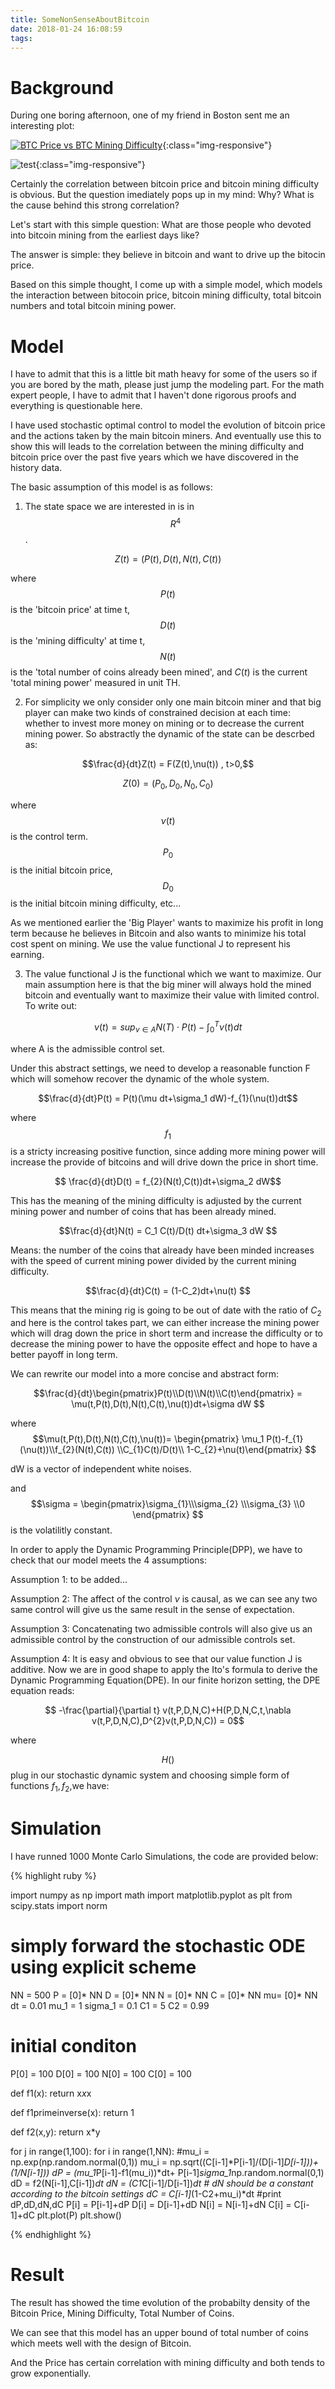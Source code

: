 ```yaml
---
title: SomeNonSenseAboutBitcoin
date: 2018-01-24 16:08:59
tags:
---
```


Background
====================
During one boring afternoon, one of my friend in Boston sent me an interesting plot:


[![BTC Price vs BTC Mining Difficulty](/assets/BTC.jpg)](https://ibb.co/mcVxWw){:class="img-responsive"}


![test](/assets/BTC.jpg){:class="img-responsive"}

Certainly the correlation between bitcoin price and bitcoin mining difficulty is obvious. But the question imediately pops up in my mind: Why? What is the cause behind this strong correlation?

Let's start with this simple question: What are those people who devoted into bitcoin mining from the earliest days like? 

The answer is simple: they believe in bitcoin and want to drive up the bitocin price.

Based on this simple thought, I come up with a simple model, which models the interaction between bitocoin price, bitcoin mining difficulty, total bitcoin numbers and total bitcoin mining power. 

Model
====================

I have to admit that this is a little bit math heavy for some of the users so if you are bored by the math, please just jump the modeling part. For the math expert people, I have to admit that I haven't done rigorous proofs and everything is questionable here.

I have used stochastic optimal control to model the evolution of bitcoin price and the actions taken by the main bitcoin miners. And eventually use this to show this will leads to the correlation between the mining difficulty and bitcoin price over the past five years which we have discovered in the history data.

The basic assumption of this model is as follows:

1. The state space we are interested in is in $$R^4$$. 

$$Z(t) = (P(t),D(t),N(t),C(t))$$

where $$P(t)$$ is the 'bitcoin price' at time t, $$D(t)$$ is the 'mining difficulty' at time t, $$N(t)$$ is the 'total number of coins already been mined', and $C(t)$ is the current 'total mining power' measured in unit TH.

2. For simplicity we only consider only one main bitcoin miner and that big player can make two kinds of constrained decision at each time: whether to invest more money on mining or to decrease the current mining power. So abstractly the dynamic of the state can be descrbed as:


$$\frac{d}{dt}Z(t) = F(Z(t),\nu(t)) , t>0,$$

$$ Z(0) = (P_0,D_0,N_0,C_0)$$

where $$\nu(t)$$ is the control term. $$P_0$$ is the initial bitcoin price, $$D_0$$ is the initial bitcoin mining difficulty, etc...

As we mentioned earlier the 'Big Player' wants to maximize his profit in long term because he believes in Bitcoin and also wants to minimize his total cost spent on mining. We use the value functional J to represent his earning.

3. The value functional J is the functional which we want to maximize. Our main assumption here is that the big miner will always hold the mined bitcoin and eventually want to maximize their value with limited control. To write out:

$$\nu(t) = sup_{\nu\in A} N(T)\cdot P(t)-\int_{0}^{T} \nu(t) dt $$

where A is the admissible control set.

Under this abstract settings, we need to develop a reasonable function F which will somehow recover the dynamic of the whole system.

$$\frac{d}{dt}P(t) = P(t)(\mu dt+\sigma_1 dW)-f_{1}(\nu(t))dt$$

where $$f_{1}$$ is a stricty increasing positive function, since adding more mining power will increase the provide of bitcoins and will drive down the price in short time.

$$ \frac{d}{dt}D(t) = f_{2}(N(t),C(t))dt+\sigma_2 dW$$

This has the meaning of the mining difficulty is adjusted by the current mining power and number of coins that has been already mined.

$$\frac{d}{dt}N(t) = C_1 C(t)/D(t) dt+\sigma_3 dW $$

Means: the number of the coins that already have been minded increases with the speed of current mining power divided by the current mining difficulty.


$$\frac{d}{dt}C(t) = (1-C_2)dt+\nu(t) $$

This means that the mining rig is going to be out of date with the ratio of $C_2$ and here is the control takes part, we can either increase the mining power which will drag down the price in short term and increase the difficulty or to decrease the mining power to have the opposite effect and hope to have a better payoff in long term.

We can rewrite our model into a more concise and abstract form:

$$\frac{d}{dt}\begin{pmatrix}P(t)\\D(t)\\N(t)\\C(t)\end{pmatrix} = \mu(t,P(t),D(t),N(t),C(t),\nu(t))dt+\sigma dW $$ 

where $$\mu(t,P(t),D(t),N(t),C(t),\nu(t))= \begin{pmatrix} \mu_1 P(t)-f_{1}(\nu(t))\\f_{2}(N(t),C(t)) \\C_{1}C(t)/D(t)\\ 1-C_{2}+\nu(t)\end{pmatrix} $$ 

dW is a vector of independent white noises.

and $$\sigma = \begin{pmatrix}\sigma_{1}\\\sigma_{2} \\\sigma_{3} \\0 \end{pmatrix} $$ is the volatilitly constant.

In order to apply the Dynamic Programming Principle(DPP), we have to check that our model meets the 4 assumptions: 

Assumption 1: to be added... 

Assumption 2: The affect of the control $\nu$ is causal, as we can see any two same control will give us the same result in the sense of expectation.

Assumption 3: Concatenating two admissible controls will also give us an admissible control by the construction of our admissible controls set.

Assumption 4: It is easy and obvious to see that our value function J is additive.
Now we are in good shape to apply the Ito's formula to derive the Dynamic Programming Equation(DPE).
In our finite horizon setting, the DPE equation reads:

$$ -\frac{\partial}{\partial t} v(t,P,D,N,C)+H(P,D,N,C,t,\nabla v(t,P,D,N,C),D^{2}v(t,P,D,N,C)) = 0$$

where

$$ H()$$
plug in our stochastic dynamic system and choosing simple form of functions $f_{1},f_{2}$,we have:



Simulation
====================
I have runned 1000 Monte Carlo Simulations, the code are provided below:

{% highlight ruby %}

import numpy as np
import math
import matplotlib.pyplot as plt
from scipy.stats import norm

# simply forward the stochastic ODE using explicit scheme
NN = 500
P = [0]* NN
D = [0]* NN
N = [0]* NN
C = [0]* NN
mu= [0]* NN
dt = 0.01
mu_1 = 1
sigma_1 = 0.1
C1 = 5
C2 = 0.99

# initial conditon
P[0] = 100
D[0] = 100
N[0] = 100
C[0] = 100

def f1(x):
    return x*x*x

def f1primeinverse(x):
    return 1

def f2(x,y):
    return x*y

for j in range(1,100):
    for i in range(1,NN):
        #mu_i = np.exp(np.random.normal(0,1))
        mu_i = np.sqrt((C[i-1]*P[i-1]/(D[i-1]*D[i-1]))+(1/N[i-1]))
        dP = (mu_1*P[i-1]-f1(mu_i))*dt+ P[i-1]*sigma_1*np.random.normal(0,1)
        dD = f2(N[i-1],C[i-1])*dt
        dN = (C1*C[i-1]/D[i-1])*dt # dN should be a constant according to the bitcoin settings
        dC = C[i-1]*(1-C2+mu_i)*dt
        #print dP,dD,dN,dC
        P[i] = P[i-1]+dP
        D[i] = D[i-1]+dD
        N[i] = N[i-1]+dN
        C[i] = C[i-1]+dC
    plt.plot(P)
plt.show()

{% endhighlight %}

Result
====================
The result has showed the time evolution of the probabilty density of the Bitcoin Price, Mining Difficulty, Total Number of Coins.

We can see that this model has an upper bound of total number of coins which meets well with the design of Bitcoin.

And the Price has certain correlation with mining difficulty and both tends to grow exponentially.